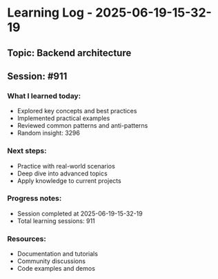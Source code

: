 # Learning Log - 2025-06-19-15-32-19

## Topic: Backend architecture
## Session: #911

### What I learned today:
- Explored key concepts and best practices
- Implemented practical examples  
- Reviewed common patterns and anti-patterns
- Random insight: 3296

### Next steps:
- Practice with real-world scenarios
- Deep dive into advanced topics
- Apply knowledge to current projects

### Progress notes:
- Session completed at 2025-06-19-15-32-19
- Total learning sessions: 911

### Resources:
- Documentation and tutorials
- Community discussions
- Code examples and demos
